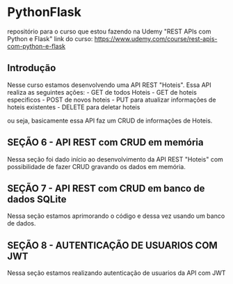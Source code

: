 # PythonFlask
repositório para o curso que estou fazendo na Udemy "REST APIs com Python e Flask"
link do curso: https://www.udemy.com/course/rest-apis-com-python-e-flask

<h2>Introdução</h2>
Nesse curso estamos desenvolvendo uma API REST "Hoteis". Essa API realiza as seguintes ações:
- GET de todos Hoteis
- GET de hoteis especificos
- POST de novos hoteis
- PUT para atualizar informações de hoteis existentes
- DELETE para deletar hoteis

ou seja, basicamente essa API faz um CRUD de informações de Hoteis.

<h2>SEÇÃO 6 - API REST com CRUD em memória</h2>
Nessa seção foi dado início ao desenvolvimento da API REST "Hoteis" com possibilidade de fazer CRUD
gravando os dados em memória. 

<h2>SEÇÃO 7 - API REST com CRUD em banco de dados SQLite</h2>
Nessa seção estamos aprimorando o código e dessa vez usando um banco de dados.

<h2>SEÇÃO 8 - AUTENTICAÇÃO DE USUARIOS COM JWT</h2>
Nessa seção estamos realizando autenticação de usuarios da API com JWT
